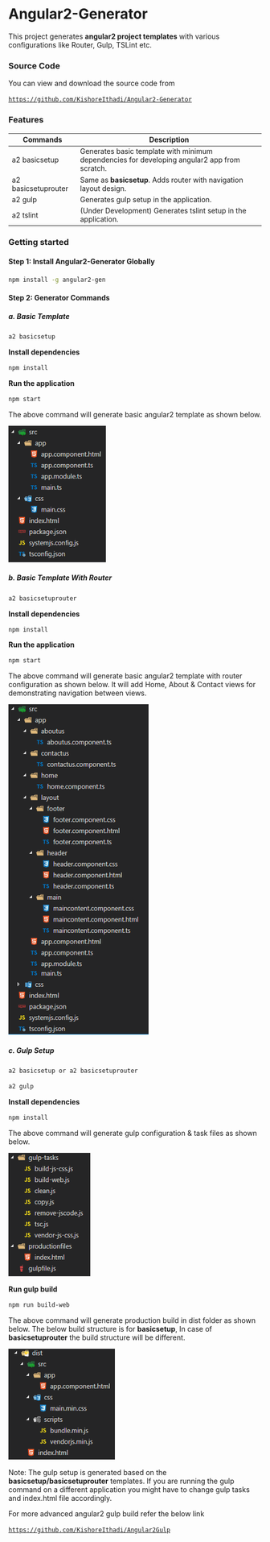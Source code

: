 # Angular2-Generator

This project generates **angular2 project templates** with various configurations like Router, Gulp, TSLint etc.

### Source Code

You can view and download the source code from


[```https://github.com/KishoreIthadi/Angular2-Generator```](https://github.com/KishoreIthadi/Angular2-Generator)


### Features

| Commands             | Description                                                                                  |
|----------------------|----------------------------------------------------------------------------------------------|
| a2 basicsetup        | Generates basic template with minimum dependencies for developing angular2 app from scratch. |
| a2 basicsetuprouter  | Same as **basicsetup**. Adds router with navigation layout design.                           |
| a2 gulp              | Generates gulp setup in the application.                                                     |
| a2 tslint            | (Under Development) Generates tslint setup in the application.                               |

### Getting started

#### Step 1: Install Angular2-Generator Globally

```bash
npm install -g angular2-gen
```

#### Step 2: Generator Commands

##### a. Basic Template

```bash
a2 basicsetup
```

**Install dependencies**
```bash
npm install
```

**Run the application**

```bash
npm start
```

The above command will generate basic angular2 template as shown below.

![Alt text](https://github.com/KishoreIthadi/Angular2-Generator/blob/master/readmefiles/images/basicSetup.png?raw=true "Basic Setup")


##### b. Basic Template With Router

```bash
a2 basicsetuprouter
```

**Install dependencies**
```bash
npm install
```

**Run the application**

```bash
npm start
```

The above command will generate basic angular2 template with router configuration as shown below. It will add Home, About & Contact views for demonstrating navigation between views.

![Alt text](https://github.com/KishoreIthadi/Angular2-Generator/blob/master/readmefiles/images/basicSetupRouter.png?raw=true "Basic Router Setup")

##### c. Gulp Setup

```bash
a2 basicsetup or a2 basicsetuprouter
```

```bash
a2 gulp
```

**Install dependencies**
```bash
npm install
```

The above command will generate gulp configuration & task files as shown below.

![Alt text](https://github.com/KishoreIthadi/Angular2-Generator/blob/master/readmefiles/images/gulpSetup.png?raw=true "Gulp Setup")


**Run gulp build**

```bash
npm run build-web
```

The above command will generate production build in dist folder as shown below. The below build structure is for **basicsetup**, In case of **basicsetuprouter** the build structure will be different.

![Alt text](https://github.com/KishoreIthadi/Angular2-Generator/blob/master/readmefiles/images/gulpDist.png?raw=true "Gulp Build")

Note: The gulp setup is generated based on the **basicsetup/basicsetuprouter** templates. If you are running the gulp command on a different application you might have to change gulp tasks and index.html file accordingly.

For more advanced angular2 gulp build refer the below link

[```https://github.com/KishoreIthadi/Angular2Gulp```](https://github.com/KishoreIthadi/Angular2Gulp)

